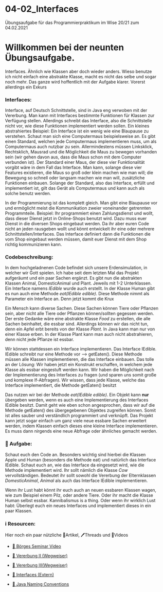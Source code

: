 # 04-02_Interfaces

Übungsaufgabe für das Programmierpraktikum im Wise 20/21 zum 04.02.2021

# Willkommen bei der neunten Übungsaufgabe.

Interfaces. Ähnlich wie Klassen aber doch wieder anders. Wieso benutze ich nicht einfach eine abstrakte Klasse, macht es nicht das selbe und sogar noch mehr. Das ganze wird hoffentlich mit der Aufgabe klarer. Vorerst allerdings ein Exkurs

### Interfaces:
Interface, auf Deutsch Schnittstelle, sind in Java eng verwoben mit der Vererbung. Man kann mit Interfaces bestimmte Funktionen für Klassen zur Verfügung stellen. Allerdings schreibt das Interface, also die Schnittstelle nicht vor, wie diese Funktionen implementiert werden sollen.
Ein kleines abstrahiertes Beispiel: Ein Interface ist ein wenig wie eine Blaupause zu verstehen. Schaut man sich eine Computermaus beispielsweise an. Es gibt einen Standard, welchen jede Computermaus implementieren muss, um als Computermaus auch nutzbar zu sein. Allermindestens müssen Linksklick, Rechtsklich, Mausrad und die Möglichkeit die Maus zu bewegen vorhanden sein (wir gehen davon aus, dass die Maus schon mit dem Computer verbunden ist). Der Standard einer Maus, der diese vier Funktionalität vorgibt wäre in dem Fall das Interface. Man kann, solange diese vier Features existieren, die Maus so groß oder klein machen wie man will; die Bewegung so schnell oder langsam machen wie man will, zusätzliche Funktionen einbauen. Solange der Standard, also das Interface, erfüllt und implementiert ist, gilt das Gerät als Computermaus und kann auch als solche benutz werden.

In der Programmierung ist das komplett gleich. Man gibt eine Blaupause vor und ermöglicht meist die Kommunikation zweier voneinander getrennten Programmteile.
Beispiel: Ihr programmiert einen Zahlungsdienst und wollt, dass dieser Dienst jetzt in Online-Shops benutzt wird. Dazu muss euer Dienst in die diversen Shops eingebaut werden. Da ihr aber euren Code nicht an jeden rausgeben wollt und könnt entwickelt ihr eine oder mehrere Schnittstellen/Interfaces. Das Interface definiert dann die Funktionen die vom Shop eingebaut werden müssen, damit euer Dienst mit dem Shop richtig kommunizieren kann.

### Codebeschreibung:

In dem hochgeladnenen Code befindet sich unsere Erdensimulation, in welcher wir Gott spielen. Ich habe seit dem letzten Mal das Projekt aufgeräumt und ein paar Sachen ergänzt. Es gibt nun die abstrakten Klassen Animal, DomesticAnimal und Plant. Jeweils mit 1-2 Unterklassen.
Ein Interface namens *IEdible* wurde auch erstellt.
In der Klasse Human gibt es nun auch eine Methode *eat(IEdible edible)*. Diese Methode nimmt als Parameter ein Interface an. Denn jetzt kommt die Krux

Ein Mensch kann diverse Sachen. Diese Sachen können Tiere oder Pflanzen sein, aber nicht alle Tiere oder Pflanzen können/sollten gegessen werden.
Der erste Gedanke wäre eine abstrakte Klasse *Food* zu erstellen, die alle Sachen beinhaltet, die essbar sind. Allerdings können wir das nicht tun, denn ein Apfel erbt bereits von der Klasse *Plant*. In Java kann man nur von einer Klasse erben. In der Klasse Plant kann man auch nicht abstrahieren, denn nicht jede Pflanze ist essbar.

Wir können stattdessen ein Interface implementieren. Das Interface IEdible. IEdible schreibt nur eine Methode vor --> getEaten(). Diese Methode müssen alle Klassen implementieren, die das Interface einbauen. 
Das tolle an der Lösung:
Wir haben jetzt ein Konstrukt erschaffen, in welchem jede Klasse als essbar eingestuft werden kann.
Wir haben die Möglichkeit nach der Implementierung des Interfaces zu fragen (und sparen uns somit große und komplexe If-Abfragen).
Wir wissen, dass jede Klasse, welche das Interface implementiert, die Methode getEaten() besitzt

Das nutzen wir bei der Methode *eat(IEdible edible)*. Ein Objekt kann __nur__ übergeben werden, wenn es auch eine Implementierung des Interfaces IEdible besitzt. Damit geht wie eben schon angesprochen, dass wir auf die Methode getEaten() des übergegebenen Objektes zugreifen können. Somit ist alles sauber und verständlich programmiert und verknüpft. Das Projekt kann jetzt sogar einfach um ganz viele neue essbare Sachen erweitert werden, indem Klassen einfach dieses eine kleine Interface implementieren. Es muss dann nirgends eine neue Abfrage oder ähnliches gemacht werden.

### 📝 Aufgabe:
Schaut euch den Code an. Besonders wichtig sind hierbei die Klassen Apple und Human (besonders die Methode eat) und natürlich das Interface IEdible. Schaut euch an, wie das Interface da eingesetzt wird, wie die Methode implementiert wird. Ihr sollt nämlich die Klasse *Cow* vervollständigen. Bedeutet ihr sollt sowohl die Vererbung der Elternklassen *DomesticAnimal*, *Animal* als auch das Interface IEdible implementieren.

Wenn ihr Lust habt könnt ihr euch auch an neuen essbaren Klassen wagen, wie zum Beispiel einem Pilz, oder andere Tiere. Oder ihr macht die Klasse Human selbst essbar. Kannibalismus is a thing. 
Oder wenn ihr wirklich Lust habt: Überlegt euch ein neues Interfaces und implementiert dieses in ein paar Klassen.
    
### ℹ️ Resourcen:
Hier noch ein paar nützliche 📃Artikel, 🖊️Threads und 🎥Videos

- [🎥 Börges Seminar Video](https://www.ilias.uni-koeln.de/ilias/ilias.php?ref_id=3638292&eid=7e686519-b1c2-43e4-aacb-edee380504af&cmd=streamVideo&cmdClass=xoctplayergui&cmdNode=wn:os:17v:186&baseClass=ilrepositorygui)

- [📃 Vererbung II (Wegweiser)](https://dh-cologne.github.io/java-wegweiser/articles/Vererbung-II-Abstrakte-Klassen-und-Methoden.html)
- [📃 Vererbung III(Wegweiser)](https://dh-cologne.github.io/java-wegweiser/articles/Vererbung-III-Interfaces.html)
- [📃 Interfaces (Extern)](https://www.programmierenlernenhq.de/interfaces-in-java/)

- [📃 Java Naming Conventions](https://github.com/DH-Cologne/java-wegweiser/blob/master/articles/Naming-Conventions.md)
